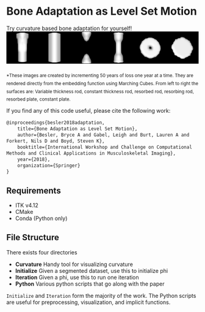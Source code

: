 # Bone Adaptation as Level Set Motion
Try curvature based bone adaptation for yourself!
![Loss over time][C1-6]

<sub>*These images are created by incrementing 50 years of loss one year at a time. They are rendered directly from the embedding function using Marching Cubes. From left to right the surfaces are: Variable thickness rod, constant thickness rod, resorbed rod, resorbing rod, resorbed plate, constant plate.</sub>

If you find any of this code useful, please cite the following work:
```
@inproceedings{besler2018adaptation,
	title={Bone Adaptation as Level Set Motion},
	author={Besler, Bryce A and Gabel, Leigh and Burt, Lauren A and Forkert, Nils D and Boyd, Steven K},
 	booktitle={International Workshop and Challenge on Computational Methods and Clinical Applications in Musculoskeletal Imaging},
	year={2018},
	organization={Springer}
}
```

## Requirements
- ITK v4.12
- CMake
- Conda (Python only)

## File Structure
There exists four directories
- **Curvature** Handy tool for visualizing curvature
- **Initialize** Given a segmented dataset, use this to initialize phi
- **Iteration** Given a phi, use this to run one iteration
- **Python** Various python scripts that go along with the paper

`Initialize` and `Iteration` form the majority of the work.
The Python scripts are useful for preprocessing, visualization, and implicit functions.

[C1-6]: Figures/C1-6.gif
